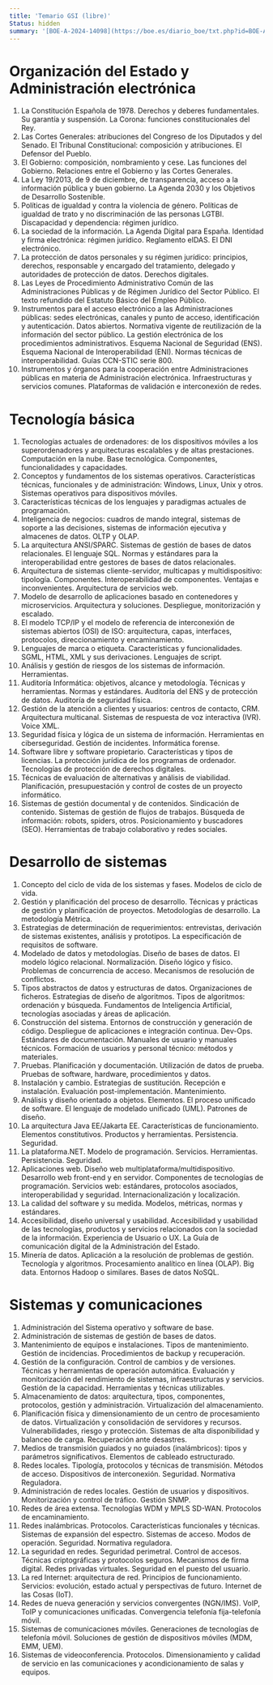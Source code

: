 ```yaml
---
title: 'Temario GSI (libre)'
Status: hidden
summary: '[BOE-A-2024-14098](https://boe.es/diario_boe/txt.php?id=BOE-A-2024-14098) - Anexo IX'
---
```


# Organización del Estado y Administración electrónica

1. La Constitución Española de 1978. Derechos y deberes fundamentales. Su garantía y suspensión. La Corona: funciones constitucionales del Rey.
2. Las Cortes Generales: atribuciones del Congreso de los Diputados y del Senado. El Tribunal Constitucional: composición y atribuciones. El Defensor del Pueblo.
3. El Gobierno: composición, nombramiento y cese. Las funciones del Gobierno. Relaciones entre el Gobierno y las Cortes Generales.
4. La Ley 19/2013, de 9 de diciembre, de transparencia, acceso a la información pública y buen gobierno. La Agenda 2030 y los Objetivos de Desarrollo Sostenible.
5. Políticas de igualdad y contra la violencia de género. Políticas de igualdad de trato y no discriminación de las personas LGTBI. Discapacidad y dependencia: régimen jurídico.
6. La sociedad de la información. La Agenda Digital para España. Identidad y firma electrónica: régimen jurídico. Reglamento eIDAS. El DNI electrónico.
7. La protección de datos personales y su régimen jurídico: principios, derechos, responsable y encargado del tratamiento, delegado y autoridades de protección de datos. Derechos digitales.
8. Las Leyes de Procedimiento Administrativo Común de las Administraciones Públicas y de Régimen Jurídico del Sector Público. El texto refundido del Estatuto Básico del Empleo Público.
9. Instrumentos para el acceso electrónico a las Administraciones públicas: sedes electrónicas, canales y punto de acceso, identificación y autenticación. Datos abiertos. Normativa vigente de reutilización de la información del sector público. La gestión electrónica de los procedimientos administrativos. Esquema Nacional de Seguridad (ENS). Esquema Nacional de Interoperabilidad (ENI). Normas técnicas de interoperabilidad. Guías CCN-STIC serie 800.
10. Instrumentos y órganos para la cooperación entre Administraciones públicas en materia de Administración electrónica. Infraestructuras y servicios comunes. Plataformas de validación e interconexión de redes.

# Tecnología básica

1. Tecnologías actuales de ordenadores: de los dispositivos móviles a los superordenadores y arquitecturas escalables y de altas prestaciones. Computación en la nube. Base tecnológica. Componentes, funcionalidades y capacidades.
2. Conceptos y fundamentos de los sistemas operativos. Características técnicas, funcionales y de administración: Windows, Linux, Unix y otros. Sistemas operativos para dispositivos móviles.
3. Características técnicas de los lenguajes y paradigmas actuales de programación.
4. Inteligencia de negocios: cuadros de mando integral, sistemas de soporte a las decisiones, sistemas de información ejecutiva y almacenes de datos. OLTP y OLAP.
5. La arquitectura ANSI/SPARC. Sistemas de gestión de bases de datos relacionales. El lenguaje SQL. Normas y estándares para la interoperabilidad entre gestores de bases de datos relacionales.
6. Arquitectura de sistemas cliente-servidor, multicapas y multidispositivo: tipología. Componentes. Interoperabilidad de componentes. Ventajas e inconvenientes. Arquitectura de servicios web.
7. Modelo de desarrollo de aplicaciones basado en contenedores y microservicios. Arquitectura y soluciones. Despliegue, monitorización y escalado.
8. El modelo TCP/IP y el modelo de referencia de interconexión de sistemas abiertos (OSI) de ISO: arquitectura, capas, interfaces, protocolos, direccionamiento y encaminamiento.
9. Lenguajes de marca o etiqueta. Características y funcionalidades. SGML, HTML, XML y sus derivaciones. Lenguajes de script.
10. Análisis y gestión de riesgos de los sistemas de información. Herramientas.
11. Auditoría Informática: objetivos, alcance y metodología. Técnicas y herramientas. Normas y estándares. Auditoría del ENS y de protección de datos. Auditoría de seguridad física.
12. Gestión de la atención a clientes y usuarios: centros de contacto, CRM. Arquitectura multicanal. Sistemas de respuesta de voz interactiva (IVR). Voice XML.
13. Seguridad física y lógica de un sistema de información. Herramientas en ciberseguridad. Gestión de incidentes. Informática forense.
14. Software libre y software propietario. Características y tipos de licencias. La protección jurídica de los programas de ordenador. Tecnologías de protección de derechos digitales.
15. Técnicas de evaluación de alternativas y análisis de viabilidad. Planificación, presupuestación y control de costes de un proyecto informático.
16. Sistemas de gestión documental y de contenidos. Sindicación de contenido. Sistemas de gestión de flujos de trabajos. Búsqueda de información: robots, spiders, otros. Posicionamiento y buscadores (SEO). Herramientas de trabajo colaborativo y redes sociales.

# Desarrollo de sistemas

1. Concepto del ciclo de vida de los sistemas y fases. Modelos de ciclo de vida.
2. Gestión y planificación del proceso de desarrollo. Técnicas y prácticas de gestión y planificación de proyectos. Metodologías de desarrollo. La metodología Métrica.
3. Estrategias de determinación de requerimientos: entrevistas, derivación de sistemas existentes, análisis y prototipos. La especificación de requisitos de software.
4. Modelado de datos y metodologías. Diseño de bases de datos. El modelo lógico relacional. Normalización. Diseño lógico y físico. Problemas de concurrencia de acceso. Mecanismos de resolución de conflictos.
5. Tipos abstractos de datos y estructuras de datos. Organizaciones de ficheros. Estrategias de diseño de algoritmos. Tipos de algoritmos: ordenación y búsqueda. Fundamentos de Inteligencia Artificial, tecnologías asociadas y áreas de aplicación.
6. Construcción del sistema. Entornos de construcción y generación de código. Despliegue de aplicaciones e integración continua. Dev-Ops. Estándares de documentación. Manuales de usuario y manuales técnicos. Formación de usuarios y personal técnico: métodos y materiales.
7. Pruebas. Planificación y documentación. Utilización de datos de prueba. Pruebas de software, hardware, procedimientos y datos.
8. Instalación y cambio. Estrategias de sustitución. Recepción e instalación. Evaluación post-implementación. Mantenimiento.
9. Análisis y diseño orientado a objetos. Elementos. El proceso unificado de software. El lenguaje de modelado unificado (UML). Patrones de diseño.
10. La arquitectura Java EE/Jakarta EE. Características de funcionamiento. Elementos constitutivos. Productos y herramientas. Persistencia. Seguridad.
11. La plataforma.NET. Modelo de programación. Servicios. Herramientas. Persistencia. Seguridad.
12. Aplicaciones web. Diseño web multiplataforma/multidispositivo. Desarrollo web front-end y en servidor. Componentes de tecnologías de programación. Servicios web: estándares, protocolos asociados, interoperabilidad y seguridad. Internacionalización y localización.
13. La calidad del software y su medida. Modelos, métricas, normas y estándares.
14. Accesibilidad, diseño universal y usabilidad. Accesibilidad y usabilidad de las tecnologías, productos y servicios relacionados con la sociedad de la información. Experiencia de Usuario o UX. La Guía de comunicación digital de la Administración del Estado.
15. Minería de datos. Aplicación a la resolución de problemas de gestión. Tecnología y algoritmos. Procesamiento analítico en línea (OLAP). Big data. Entornos Hadoop o similares. Bases de datos NoSQL.

# Sistemas y comunicaciones

1. Administración del Sistema operativo y software de base.
2. Administración de sistemas de gestión de bases de datos.
3. Mantenimiento de equipos e instalaciones. Tipos de mantenimiento. Gestión de incidencias. Procedimientos de backup y recuperación.
4. Gestión de la configuración. Control de cambios y de versiones. Técnicas y herramientas de operación automática. Evaluación y monitorización del rendimiento de sistemas, infraestructuras y servicios. Gestión de la capacidad. Herramientas y técnicas utilizables.
5. Almacenamiento de datos: arquitectura, tipos, componentes, protocolos, gestión y administración. Virtualización del almacenamiento.
6. Planificación física y dimensionamiento de un centro de procesamiento de datos. Virtualización y consolidación de servidores y recursos. Vulnerabilidades, riesgo y protección. Sistemas de alta disponibilidad y balanceo de carga. Recuperación ante desastres.
7. Medios de transmisión guiados y no guiados (inalámbricos): tipos y parámetros significativos. Elementos de cableado estructurado.
8. Redes locales. Tipología, protocolos y técnicas de transmisión. Métodos de acceso. Dispositivos de interconexión. Seguridad. Normativa Reguladora.
9. Administración de redes locales. Gestión de usuarios y dispositivos. Monitorización y control de tráfico. Gestión SNMP.
10. Redes de área extensa. Tecnologías WDM y MPLS SD-WAN. Protocolos de encaminamiento.
11. Redes inalámbricas. Protocolos. Características funcionales y técnicas. Sistemas de expansión del espectro. Sistemas de acceso. Modos de operación. Seguridad. Normativa reguladora.
12. La seguridad en redes. Seguridad perimetral. Control de accesos. Técnicas criptográficas y protocolos seguros. Mecanismos de firma digital. Redes privadas virtuales. Seguridad en el puesto del usuario.
13. La red Internet: arquitectura de red. Principios de funcionamiento. Servicios: evolución, estado actual y perspectivas de futuro. Internet de las Cosas (IoT).
14. Redes de nueva generación y servicios convergentes (NGN/IMS). VoIP, ToIP y comunicaciones unificadas. Convergencia telefonía fija-telefonía móvil.
15. Sistemas de comunicaciones móviles. Generaciones de tecnologías de telefonía móvil. Soluciones de gestión de dispositivos móviles (MDM, EMM, UEM).
16. Sistemas de videoconferencia. Protocolos. Dimensionamiento y calidad de servicio en las comunicaciones y acondicionamiento de salas y equipos.